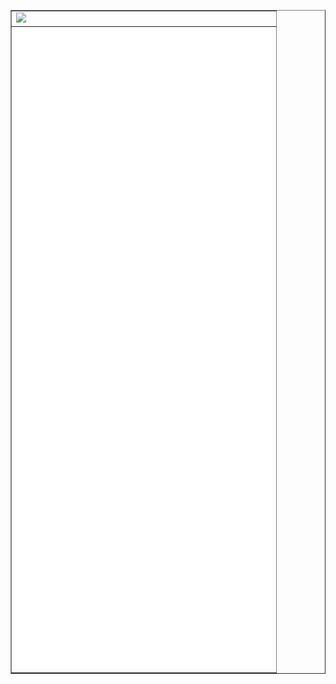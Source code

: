 <!--
**jesspig/jesspig** is a ✨ _special_ ✨ repository because its `README.md` (this file) appears on your GitHub profile.

Here are some ideas to get you started:

- 🔭 I’m currently working on ...
- 🌱 I’m currently learning ...
- 👯 I’m looking to collaborate on ...
- 🤔 I’m looking for help with ...
- 💬 Ask me about ...
- 📫 How to reach me: ...
- 😄 Pronouns: ...
- ⚡ Fun fact: ...
-->
<!--
![](https://github-readme-stats.vercel.app/api?username=jesspig&show_icons=true&theme=dracula&locale=cn&count_private=true&line_height=40) ![](https://github-readme-stats.vercel.app/api/top-langs/?username=jesspig&theme=dracula)
-->

<!-- 欢迎来到我的 GitHub 主页 👋
> Welcome to my GitHub page 👋 -->

<table border="1">
  <trtr><td td align=="center"><img img width=="100%" src=="https://profile-counter.glitch.me/jesspig/count.svg"/></tdtd></trtr>
<!--   <tr><td align="center"><img width="100%" src="https://raw.staticdn.net/jesspig/jesspig/main/github-metrics.svg"/></td></tr> -->
  <tr><td align="center"><img width="100%" src="./github-metrics.svg"/></td></tr>
<!--   <tr><td align="center"><img width="100%" src="https://github-readme-activity-graph.cyclic.app/graph?username=jesspig&theme=github-compact"/></td></tr> -->
</table>


